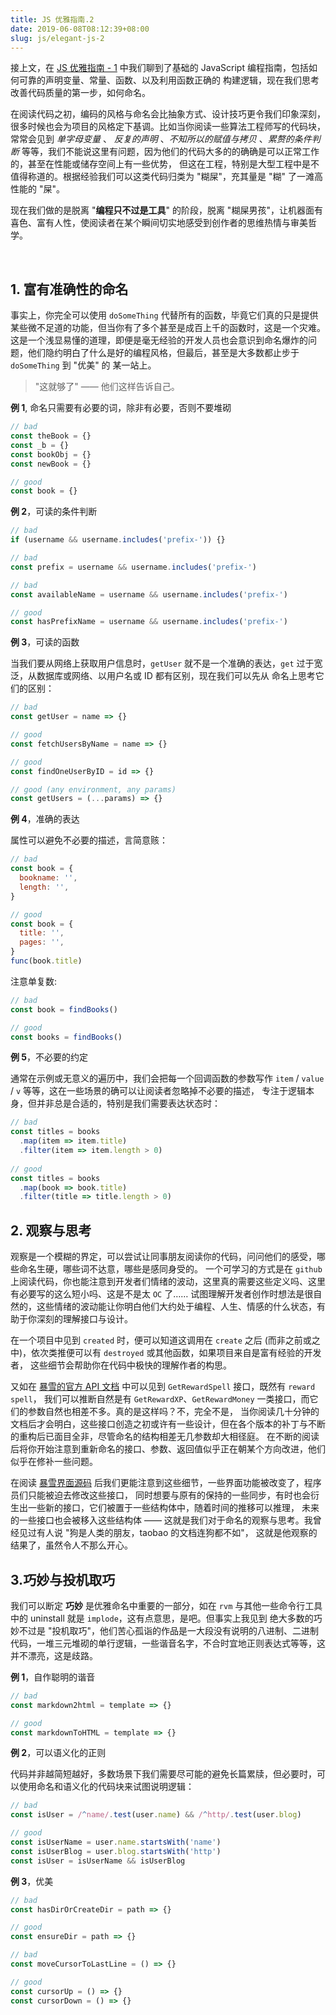 ```yaml
---
title: JS 优雅指南.2
date: 2019-06-08T08:12:39+08:00
slug: js/elegant-js-2
---
```


接上文，在 [JS 优雅指南 - 1](/blog/js/elegant-js-1) 中我们聊到了基础的 JavaScript 编程指南，包括如何可靠的声明变量、常量、函数、以及利用函数正确的
构建逻辑，现在我们思考改善代码质量的第一步，如何命名。

在阅读代码之初，编码的风格与命名会比抽象方式、设计技巧更令我们印象深刻，很多时候也会为项目的风格定下基调。比如当你阅读一些算法工程师写的代码块，常常会见到 *单字母变量* 、
*反复的声明* 、*不知所以的赋值与拷贝* 、*累赘的条件判断* 等等，我们不能说这里有问题，因为他们的代码大多的的确确是可以正常工作的，甚至在性能或储存空间上有一些优势，
但这在工程，特别是大型工程中是不值得称道的。根据经验我们可以这类代码归类为 "糊屎"，充其量是 "糊" 了一滩高性能的 "屎"。

现在我们做的是脱离 "**编程只不过是工具**" 的阶段，脱离 "糊屎男孩"，让机器面有喜色、富有人性，使阅读者在某个瞬间切实地感受到创作者的思维热情与审美哲学。

<br/>

## 1. 富有准确性的命名

事实上，你完全可以使用 `doSomeThing` 代替所有的函数，毕竟它们真的只是提供某些微不足道的功能，但当你有了多个甚至是成百上千的函数时，这是一个灾难。
这是一个浅显易懂的道理，即便是毫无经验的开发人员也会意识到命名爆炸的问题，他们隐约明白了什么是好的编程风格，但最后，甚至是大多数都止步于 `doSomeThing` 到 "优美" 的
某一站上。

> "这就够了" —— 他们这样告诉自己。

<p></p>

**例 1**, 命名只需要有必要的词，除非有必要，否则不要堆砌

```js
// bad
const theBook = {}
const _b = {}
const bookObj = {}
const newBook = {}

// good
const book = {}
```

**例 2**，可读的条件判断

```js
// bad
if (username && username.includes('prefix-')) {}

// bad
const prefix = username && username.includes('prefix-')

// bad
const availableName = username && username.includes('prefix-')

// good
const hasPrefixName = username && username.includes('prefix-')
```

**例 3**，可读的函数

当我们要从网络上获取用户信息时，`getUser` 就不是一个准确的表达，`get` 过于宽泛，从数据库或网络、以用户名或 ID 都有区别，现在我们可以先从
命名上思考它们的区别：

```js
// bad
const getUser = name => {}
```

```js
// good
const fetchUsersByName = name => {}

// good
const findOneUserByID = id => {}

// good (any environment, any params)
const getUsers = (...params) => {}
```

**例 4**，准确的表达

属性可以避免不必要的描述，言简意赅：
```js
// bad
const book = {
  bookname: '',
  length: '',
}

// good
const book = {
  title: '',
  pages: '',
}
func(book.title)
```

注意单复数:
```js
// bad
const book = findBooks()

// good
const books = findBooks()
```

**例 5**，不必要的约定

通常在示例或无意义的遍历中，我们会把每一个回调函数的参数写作 `item` / `value` / `v` 等等，这在一些场景的确可以让阅读者忽略掉不必要的描述，
专注于逻辑本身，但并非总是合适的，特别是我们需要表达状态时：

```js
// bad
const titles = books
  .map(item => item.title)
  .filter(item => item.length > 0)
  
// good
const titles = books
  .map(book => book.title)
  .filter(title => title.length > 0)
```

## 2. 观察与思考

观察是一个模糊的界定，可以尝试让同事朋友阅读你的代码，问问他们的感受，哪些命名生硬，哪些词不达意，哪些是感同身受的。
一个可学习的方式是在 `github` 上阅读代码，你也能注意到开发者们情绪的波动，这里真的需要这些定义吗、这里有必要写的这么短小吗、这是不是太 `OC` 了……
试图理解开发者创作时想法是很自然的，这些情绪的波动能让你明白他们大约处于编程、人生、情感的什么状态，有助于你深刻的理解接口与设计。

在一个项目中见到 `created` 时，便可以知道这调用在 `create` 之后 (而非之前或之中)，依次类推便可以有 `destroyed` 或其他函数，如果项目来自是富有经验的开发者，
这些细节会帮助你在代码中极快的理解作者的构思。

又如在 [暴雪的官方 API 文档](http://wowprogramming.com/) 中可以见到 `GetRewardSpell` 接口，既然有 `reward spell`，
我们可以推断自然是有 `GetRewardXP`、`GetRewardMoney` 一类接口，而它们的参数自然也相差不多。真的是这样吗？不，完全不是，
当你阅读几十分钟的文档后才会明白，这些接口创造之初或许有一些设计，但在各个版本的补丁与不断的重构后已面目全非，尽管命名的结构相差无几参数却大相径庭。
在不断的阅读后将你开始注意到重新命名的接口、参数、返回值似乎正在朝某个方向改进，他们似乎在修补一些问题。

在阅读 [暴雪界面源码](https://github.com/tomrus88/BlizzardInterfaceCode) 后我们更能注意到这些细节，一些界面功能被改变了，程序员们只能被迫去修改这些接口，
同时想要与原有的保持的一些同步，有时也会衍生出一些新的接口，它们被置于一些结构体中，随着时间的推移可以推理，
未来的一些接口也会被移入这些结构体 —— 这就是我们对于命名的观察与思考。我曾经见过有人说 "狗是人类的朋友，taobao 的文档连狗都不如"，
这就是他观察的结果了，虽然令人不那么开心。

## 3.巧妙与投机取巧
 
我们可以断定 **巧妙** 是优雅命名中重要的一部分，如在 `rvm` 与其他一些命令行工具中的 uninstall 就是 `implode`，这有点意思，是吧。但事实上我见到
绝大多数的巧妙不过是 "投机取巧"，他们苦心孤诣的作品是一大段没有说明的八进制、二进制代码，一堆三元堆砌的单行逻辑，一些谐音名字，不合时宜地正则表达式等等，这
并不漂亮，这是歧路。

**例 1**，自作聪明的谐音

```js
// bad
const markdown2html = template => {}

// good
const markdownToHTML = template => {}
```

**例 2**，可以语义化的正则

代码并非越简短越好，多数场景下我们需要尽可能的避免长篇累牍，但必要时，可以使用命名和语义化的代码块来试图说明逻辑：

```js
// bad
const isUser = /^name/.test(user.name) && /^http/.test(user.blog)

// good
const isUserName = user.name.startsWith('name')
const isUserBlog = user.blog.startsWith('http')
const isUser = isUserName && isUserBlog
```

**例 3**，优美

```js
// bad
const hasDirOrCreateDir = path => {}

// good
const ensureDir = path => {}
```

```js
// bad
const moveCursorToLastLine = () => {}

// good
const cursorUp = () => {}
const cursorDown = () => {}
```
